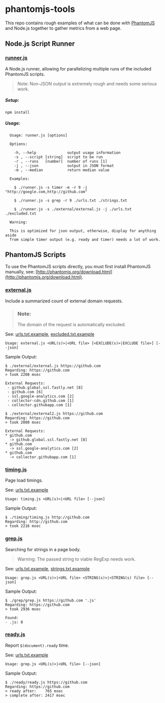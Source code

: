 phantomjs-tools
===============

This repo contains rough examples of what can be done with [PhantomJS](http://phantomjs.org/) and Node.js together to gather metrics from a web page.

## Node.js Script Runner

### [runner.js](runner.js)

A Node.js runner, allowing for parallelizing multiple runs of the included PhantomJS scripts.

> Note: Non-JSON output is extremely rough and needs some serious work.

##### Setup:

```
npm install
```

##### Usage:

```
  Usage: runner.js [options]

  Options:

    -h, --help              output usage information
    -s , --script [string]  script to be run
    -r , --runs   [number]  number of runs [1]
    -j , --json             output in JSON format
    -m , --median           return median value

  Examples:

    $ ./runner.js -s timer -m -r 9 -j "http://google.com,http://github.com"

    $ ./runner.js -s grep -r 9 ./urls.txt ./strings.txt

    $ ./runner.js -s ./external/external.js -j ./urls.txt ./excluded.txt

  Warning:

  This is optimized for json output, otherwise, display for anything aside
  from simple timer output (e.g. ready and timer) needs a lot of work.
```
## PhantomJS Scripts

To use the PhantomJS scripts directly, you must first install PhantomJS manually, see: [http://phantomjs.org/download.html](http://phantomjs.org/download.html).

### [external.js](external/external.js)

Include a summarized count of external domain requests.

> ### Note:
> The domain of the request is automatically excluded.

See: [urls.txt.example](external/urls.txt.example), [excluded.txt.example](external/excluded.txt.example)

```
Usage: external.js <URL(s)>|<URL file> [<EXCLUDE(s)>|EXCLUDE file>] [--json]
```

Sample Output:

```
$ ./external/external.js https://github.com
Regarding: https://github.com
> took 2208 msec

External Requests:
 - github.global.ssl.fastly.net [8]
 - github.com [6]
 - ssl.google-analytics.com [2]
 - collector-cdn.github.com [1]
 - collector.githubapp.com [1]

$ ./external/external2.js https://github.com
Regarding: https://github.com
> took 2080 msec

External Requests:
* github.com
  -> github.global.ssl.fastly.net [8]
* github.com
  -> ssl.google-analytics.com [2]
* github.com
  -> collector.githubapp.com [1]
```

### [timing.js](timing/timing.js)

Page load timings.

See: [urls.txt.example](timing/urls.txt.example)

```
Usage: timing.js <URL(s)>|<URL file> [--json]
```

Sample Output:

```
$ ./timing/timing.js http://github.com
Regarding: http://github.com
> took 2216 msec
```

### [grep.js](grep/grep.js)

Searching for strings in a page body.

> Warning: The passed string to viable RegExp needs work.

See: [urls.txt.example](grep/urls.txt.example), [strings.txt.example](grep/strings.txt.example)

```
Usage: grep.js <URL(s)>|<URL file> <STRING(s)>|<STRING(s) file> [--json]
```

Sample Output:

```
$ ./grep/grep.js https://github.com '.js'
Regarding: https://github.com
> took 2936 msec

Found:
- .js: 8
```

### [ready.js](ready/ready.js)

Report `$(document).ready` time.

See: [urls.txt.example](grep/urls.txt.example)

```
Usage: grep.js <URL(s)>|<URL file> [--json]
```

Sample Output:

```
$ ./ready/ready.js https://github.com
Regarding: https://github.com
> ready after:    765 msec
> complete after: 2417 msec
```
